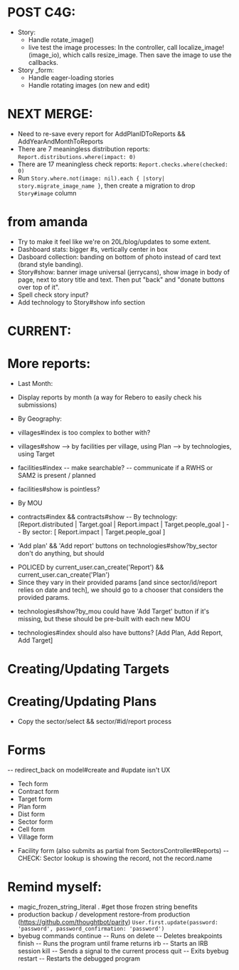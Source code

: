 # POST C4G:
* Story:
  - Handle rotate_image()
  - live test the image processes: In the controller, call localize_image!(image_io), which calls resize_image. Then save the image to use the callbacks.
* Story _form:
  - Handle eager-loading stories
  - Handle rotating images (on new and edit)

# NEXT MERGE:
* Need to re-save every report for AddPlanIDToReports && AddYearAndMonthToReports
* There are 7 meaningless distribution reports: `Report.distributions.where(impact: 0)`
* There are 17 meaningless check reports: `Report.checks.where(checked: 0)`
* Run `Story.where.not(image: nil).each { |story| story.migrate_image_name }`, then create a migration to drop `Story#image` column

# from amanda
* Try to make it feel like we're on 20L/blog/updates to some extent.
* Dashboard stats: bigger #s, vertically center in box
* Dasboard collection: banding on bottom of photo instead of card text (brand style banding).
* Story#show: banner image universal (jerrycans), show image in body of page, next to story title and text. Then put "back" and "donate buttons over top of it".
* Spell check story input?
* Add technology to Story#show info section

# CURRENT:

# More reports:
* Last Month:
- Display reports by month (a way for Rebero to easily check his submissions)

* By Geography:
- villages#index is too complex to bother with?
- villages#show
--> by facilities per village, using Plan
--> by technologies, using Target

- facilities#index
  -- make searchable?
  -- communicate if a RWHS or SAM2 is present / planned
- facilities#show is pointless?

* By MOU
- contracts#index && contracts#show
-- By technology: [Report.distributed | Target.goal | Report.impact | Target.people_goal ]
-- By sector: [ Report.impact | Target.people_goal ]

* 'Add plan' && 'Add report' buttons on technologies#show?by_sector don't do anything, but should
- POLICED by current_user.can_create('Report') && current_user.can_create('Plan')
- Since they vary in their provided params [and since sector/id/report relies on date and tech], we should go to a chooser that considers the provided params.

* technologies#show?by_mou could have 'Add Target' button if it's missing, but these should be pre-built with each new MOU

* technologies#index should also have buttons? [Add Plan, Add Report, Add Target]

# Creating/Updating Targets

# Creating/Updating Plans
* Copy the sector/select && sector/#id/report process

# Forms
-- redirect_back on model#create and #update isn't UX
- Tech form
- Contract form
- Target form
- Plan form
- Dist form
- Sector form
- Cell form
- Village form
+ Facility form (also submits as partial from SectorsController#Reports)
  -- CHECK: Sector lookup is showing the record, not the record.name

# Remind myself:
* magic_frozen_string_literal . #get those frozen string benefits
* production backup / development restore-from production (https://github.com/thoughtbot/parity)
  `User.first.update(password: 'password', password_confirmation: 'password')`
* byebug commands
    continue   -- Runs on
    delete     -- Deletes breakpoints
    finish     -- Runs the program until frame returns
    irb        -- Starts an IRB session
    kill       -- Sends a signal to the current process
    quit       -- Exits byebug
    restart    -- Restarts the debugged program

